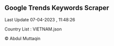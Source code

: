 

## Google Trends Keywords Scraper 
 
Last Update 07-04-2023 , 11:48:26

Country List :
VIETNAM.json



© Abdul Muttaqin 
